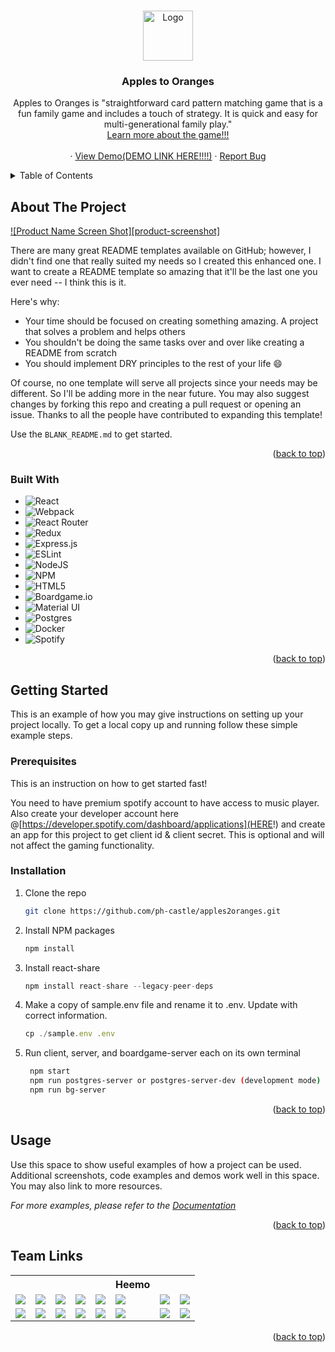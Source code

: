 <!-- Improved compatibility of back to top link: See: https://github.com/othneildrew/Best-README-Template/pull/73 -->
<a name="readme-top"></a>
<!--
*** Thanks for checking out the Best-README-Template. If you have a suggestion
*** that would make this better, please fork the repo and create a pull request
*** or simply open an issue with the tag "enhancement".
*** Don't forget to give the project a star!
*** Thanks again! Now go create something AMAZING! :D
-->



<!-- PROJECT SHIELDS -->
<!--
*** I'm using markdown "reference style" links for readability.
*** Reference links are enclosed in brackets [ ] instead of parentheses ( ).
*** See the bottom of this document for the declaration of the reference variables
*** for contributors-url, forks-url, etc. This is an optional, concise syntax you may use.
*** https://www.markdownguide.org/basic-syntax/#reference-style-links
-->
<!-- [![Contributors][contributors-shield]][contributors-url]
[![Forks][forks-shield]][forks-url]
[![Stargazers][stars-shield]][stars-url]
[![Issues][issues-shield]][issues-url]
[![MIT License][license-shield]][license-url]
[![LinkedIn][linkedin-shield]][linkedin-url]
 -->


<!-- PROJECT LOGO -->
<br />
<div align="center">
  <a href="https://github.com/ph-castle/apples2oranges">
    <!-- ******************************************************************** -->
    <img src="images/logo.png" alt="Logo" width="80" height="80">
  </a>

  <h3 align="center">Apples to Oranges</h3>

  <p align="center">
    Apples to Oranges is "straightforward card pattern matching game that is a fun family game and includes a touch of strategy. It is quick and easy for multi-generational family play."    
    <br />
    <a href="https://www.thegamecrafter.com/games/apples-oranges">Learn more about the game!!!</a>
    <br />
    <br />
   ·
    <a href="https://github.com/ph-castle/apples2oranges">View Demo(DEMO LINK HERE!!!!)</a>
   ·
    <a href="https://github.com/ph-castle/apples2oranges/issues">Report Bug</a>
  </p>
</div>



<!-- TABLE OF CONTENTS -->
<details>
  <summary>Table of Contents</summary>
  <ol>
    <li>
      <a href="#about-the-project">About The Project</a>
      <ul>
        <li><a href="#built-with">Built With</a></li>
      </ul>
    </li>
    <li>
      <a href="#getting-started">Getting Started</a>
      <ul>
        <li><a href="#prerequisites">Prerequisites</a></li>
        <li><a href="#installation">Installation</a></li>
      </ul>
    </li>
    <li><a href="#usage">Usage</a></li>
    <li><a href="#team">Roadmap</a></li>
    <li><a href="#contributing">Contributing</a></li>
    <li><a href="#license">License</a></li>
    <li><a href="#contact">Contact</a></li>
    <li><a href="#acknowledgments">Acknowledgments</a></li>
  </ol>
</details>



<!-- ABOUT THE PROJECT -->
## About The Project
<!-- ***************************** FIX HERE ***************************** -->
[![Product Name Screen Shot][product-screenshot]](https://example.com)

There are many great README templates available on GitHub; however, I didn't find one that really suited my needs so I created this enhanced one. I want to create a README template so amazing that it'll be the last one you ever need -- I think this is it.

Here's why:
* Your time should be focused on creating something amazing. A project that solves a problem and helps others
* You shouldn't be doing the same tasks over and over like creating a README from scratch
* You should implement DRY principles to the rest of your life :smile:

Of course, no one template will serve all projects since your needs may be different. So I'll be adding more in the near future. You may also suggest changes by forking this repo and creating a pull request or opening an issue. Thanks to all the people have contributed to expanding this template!

Use the `BLANK_README.md` to get started.

<p align="right">(<a href="#readme-top">back to top</a>)</p>
<!-- ***************************** FIX HERE ***************************** -->



### Built With
<!-- ***************************** FIX HERE ***************************** -->
<div align="start">

* ![React](https://img.shields.io/badge/react-%2320232a.svg?style=for-the-badge&logo=react&logoColor=%2361DAFB) 
* ![Webpack](https://img.shields.io/badge/webpack-%238DD6F9.svg?style=for-the-badge&logo=webpack&logoColor=black) 
* ![React Router](https://img.shields.io/badge/React_Router-CA4245?style=for-the-badge&logo=react-router&logoColor=white) 
* ![Redux](https://img.shields.io/badge/redux-%23593d88.svg?style=for-the-badge&logo=redux&logoColor=white) 
* ![Express.js](https://img.shields.io/badge/express.js-%23404d59.svg?style=for-the-badge&logo=express&logoColor=%2361DAFB) 
* ![ESLint](https://img.shields.io/badge/ESLint-4B3263?style=for-the-badge&logo=eslint&logoColor=white) 	
* ![NodeJS](https://img.shields.io/badge/node.js-6DA55F?style=for-the-badge&logo=node.js&logoColor=white) 
* ![NPM](https://img.shields.io/badge/NPM-%23000000.svg?style=for-the-badge&logo=npm&logoColor=white) 
* ![HTML5](https://img.shields.io/badge/html5-%23E34F26.svg?style=for-the-badge&logo=html5&logoColor=white)
* ![Boardgame.io](https://img.shields.io/badge/Boardgame.io-bg.io-lightgrey)
* ![Material UI](https://img.shields.io/badge/Material%20UI-MUI-blue)
* ![Postgres](https://img.shields.io/badge/postgres-%23316192.svg?style=for-the-badge&logo=postgresql&logoColor=white)
* ![Docker](https://img.shields.io/badge/docker-%230db7ed.svg?style=for-the-badge&logo=docker&logoColor=white)
* ![Spotify](https://img.shields.io/badge/Spotify-1ED760?style=for-the-badge&logo=spotify&logoColor=white)

<p align="right">(<a href="#readme-top">back to top</a>)</p>



<!-- GETTING STARTED -->
## Getting Started

This is an example of how you may give instructions on setting up your project locally.
To get a local copy up and running follow these simple example steps.

### Prerequisites

This is an instruction on how to get started fast!

You need to have premium spotify account to have access to music player.
Also create your developer account here @[https://developer.spotify.com/dashboard/applications](HERE!)
and create an app for this project to get client id & client secret. This is optional and will not affect the 
gaming functionality.

### Installation

1. Clone the repo
   ```sh
   git clone https://github.com/ph-castle/apples2oranges.git
   ```
2. Install NPM packages
   ```sh
   npm install
   ```
4. Install react-share
   ```js
   npm install react-share --legacy-peer-deps
   ```   
5. Make a copy of sample.env file and rename it to .env. Update with correct information.
   ```js
   cp ./sample.env .env
   ```      
6. Run client, server, and boardgame-server each on its own terminal
   ```sh
    npm start
    npm run postgres-server or postgres-server-dev (development mode)
    npm run bg-server
   ```
<p align="right">(<a href="#readme-top">back to top</a>)</p>



<!-- USAGE EXAMPLES -->
## Usage

Use this space to show useful examples of how a project can be used. Additional screenshots, code examples and demos work well in this space. You may also link to more resources.

_For more examples, please refer to the [Documentation](https://example.com)_

<p align="right">(<a href="#readme-top">back to top</a>)</p>


<!-- CONTACT -->
## Team Links

<table>
  <tr>
    <th></th>
    <th></th>
    <th></th>
    <th></th>
    <th></th>
    <th>Heemo</th>
    <th></th>
    <th></th>
  </tr>
  <tr>
    <td>
<!-- GITHUB LINKS      -->
      <a href="">
        <img src="https://img.shields.io/badge/github%20-%23121011.svg?&style=for-the-badge&logo=github&logoColor=white"/>
      </a>
    <td>
      <a href="">
        <img src="https://img.shields.io/badge/github%20-%23121011.svg?&style=for-the-badge&logo=github&logoColor=white"/>
      </a>
    </td>
    <td>
      <a href="">
        <img src="https://img.shields.io/badge/github%20-%23121011.svg?&style=for-the-badge&logo=github&logoColor=white"/>
      </a>
    </td>
    <td>
      <a href="">
        <img src="https://img.shields.io/badge/github%20-%23121011.svg?&style=for-the-badge&logo=github&logoColor=white"/>
      </a>
    </td>
    </td>
    <td>
      <a href="">
        <img src="https://img.shields.io/badge/github%20-%23121011.svg?&style=for-the-badge&logo=github&logoColor=white"/>
      </a>
    </td>
    <td>
      <a href="">
        <img src="https://img.shields.io/badge/github%20-%23121011.svg?&style=for-the-badge&logo=github&logoColor=white"/>
      </a>
    </td>
  <td>
      <a href="">
        <img src="https://img.shields.io/badge/github%20-%23121011.svg?&style=for-the-badge&logo=github&logoColor=white"/>
      </a>
    </td>
    <td>
      <a href="">
        <img src="https://img.shields.io/badge/github%20-%23121011.svg?&style=for-the-badge&logo=github&logoColor=white"/>
      </a>
    </td>
  </tr>
  <tr>
      <!-- LINKEDIN LINKS      -->
    <td>
      <a href="">
        <img src="https://img.shields.io/badge/linkedin%20-%230077B5.svg?&style=for-the-badge&logo=linkedin&logoColor=white"/>
      </a>
    </td>
    <td>
      <a href="">
        <img src="https://img.shields.io/badge/linkedin%20-%230077B5.svg?&style=for-the-badge&logo=linkedin&logoColor=white"/>
      </a>
    </td>
    <td>
      <a href="">
        <img src="https://img.shields.io/badge/linkedin%20-%230077B5.svg?&style=for-the-badge&logo=linkedin&logoColor=white"/>
      </a>
    </td>
     <td>
      <a href="">
        <img src="https://img.shields.io/badge/linkedin%20-%230077B5.svg?&style=for-the-badge&logo=linkedin&logoColor=white"/>
      </a>
    </td>
   <td>
      <a href="">
        <img src="https://img.shields.io/badge/linkedin%20-%230077B5.svg?&style=for-the-badge&logo=linkedin&logoColor=white"/>
      </a>
    </td>
   <td>
      <a href="">
        <img src="https://img.shields.io/badge/linkedin%20-%230077B5.svg?&style=for-the-badge&logo=linkedin&logoColor=white"/>
      </a>
    </td>
   <td>
      <a href="">
        <img src="https://img.shields.io/badge/linkedin%20-%230077B5.svg?&style=for-the-badge&logo=linkedin&logoColor=white"/>
      </a>
    </td>
   <td>
      <a href="">
        <img src="https://img.shields.io/badge/linkedin%20-%230077B5.svg?&style=for-the-badge&logo=linkedin&logoColor=white"/>
      </a>
    </td>
  </tr>
</table>

<p align="right">(<a href="#readme-top">back to top</a>)</p>
